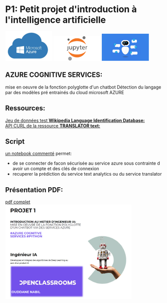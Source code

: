 # P1:  **Petit projet d'introduction à l'intelligence artificielle** 
 <img src="/img/azure.png" width="150"> <img src="/img/jup.png" width="150"> <img src="/img/chatbot.png" width="150">   
  
## AZURE COGNITIVE SERVICES:
mise en oeuvre de la fonction polyglotte d'un chatbot
Détection du langage par des modèles pré entrainés du cloud microsoft AZURE

## Ressources:
[Jeu de données test **Wikipedia Language Identification Database:**](https://user-images.githubusercontent.com/100295363/211858012-ccc5ea18-6c45-4fb6-84a6-7af55d3f155a.png)   
[API CURL de la ressource **TRANSLATOR text:**](https://docs.microsoft.com/en-us/azure/cognitive-services/translator/reference/v3-0-detect)  

## Script   
[un notebook commenté](/P1%20polyglotte.ipynb) permet:  
* de se connecter de facon sécurisée au service azure sous contrainte d avoir un compte et des clés de connexion  
* recuperer la prédiction du service text analytics ou du service translator

## Présentation PDF:  
[pdf complet](/P1.pdf)  
<img src="/img/p1%20pres.png" height="300">




